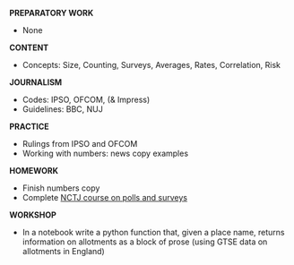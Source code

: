 **PREPARATORY WORK**

- None

**CONTENT**

- Concepts: Size, Counting, Surveys, Averages, Rates, Correlation, Risk

**JOURNALISM**

- Codes: IPSO, OFCOM, (& Impress)
- Guidelines: BBC, NUJ

**PRACTICE**

- Rulings from IPSO and OFCOM
- Working with numbers: news copy examples

**HOMEWORK**

- Finish numbers copy
- Complete [NCTJ course on polls and surveys](https://skillsacademy.nctj.com/course/view.php?id=84)

**WORKSHOP**

- In a notebook write a python function that, given a place name, returns information on allotments as a block of prose (using GTSE data on allotments in England)
